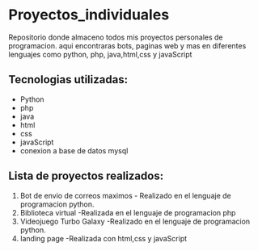 # Proyectos_individuales
Repositorio donde almaceno todos mis proyectos personales de programacion. aqui encontraras bots, paginas web y mas en diferentes lenguajes como python, php, java,html,css y javaScript
## Tecnologias utilizadas:
- Python
- php
- java
- html
- css
- javaScript
- conexion a base de datos mysql
## Lista de proyectos realizados:
1. Bot de envio de correos maximos - Realizado en el lenguaje de programacion python.
2. Biblioteca virtual -Realizada en el lenguaje de programacion php
3. Videojuego Turbo Galaxy -Realizado en el lenguaje de programacion python.
4. landing page -Realizada con html,css y javaScript
